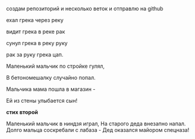 создам репозиторий и несколько веток и отправлю на github

ехал грека через реку

видит грека в реке рак 

сунул грека в реку руку

рак за руку грека цап.

Маленький мальчик по стройке гулял,

В бетономешалку случайно попал.

Мальчика мама пошла в магазин -

Ей из стены улыбается сын!

__стих второй__

Маленький мальчик в ниндзя играл,
На старого деда внезапно напал.
Долго мальца соскребали с лабаза -
Дед оказался майором спецназа!

